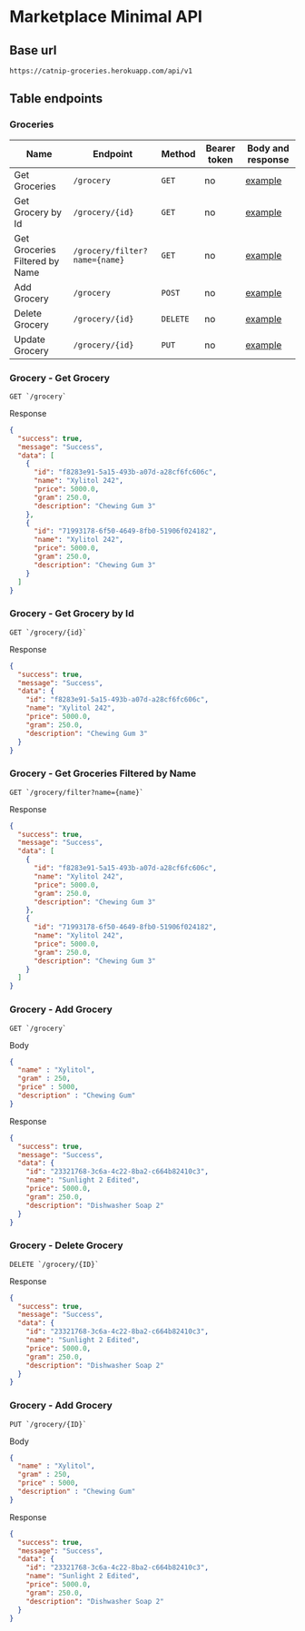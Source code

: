 # Marketplace Minimal API

## Base url

```
https://catnip-groceries.herokuapp.com/api/v1
```
## Table endpoints
### Groceries

| Name                           | Endpoint                      | Method   | Bearer token | Body and response                                  |
|--------------------------------|-------------------------------|----------|--------------|----------------------------------------------------|
| Get Groceries                  | `/grocery`                    | `GET`    | no           | [example](#grocery---get-grocery)                  |
| Get Grocery by Id              | `/grocery/{id}`               | `GET`    | no           | [example](#grocery---get-grocery-by-id)            |
| Get Groceries Filtered by Name | `/grocery/filter?name={name}` | `GET`    | no           | [example](#grocery---get-groceries-filtered-by-name)                    |
| Add Grocery                    | `/grocery`                    | `POST`   | no           | [example](#grocery---add-grocery)         |
| Delete Grocery                 | `/grocery/{id}`               | `DELETE` | no           | [example](#grocery---delete-grocery)      |
| Update Grocery                 | `/grocery/{id}`               | `PUT`    | no           | [example](#grocery---update-grocery) |


### Grocery - Get Grocery

```
GET `/grocery`
```

Response

```json
{
  "success": true,
  "message": "Success",
  "data": [
    {
      "id": "f8283e91-5a15-493b-a07d-a28cf6fc606c",
      "name": "Xylitol 242",
      "price": 5000.0,
      "gram": 250.0,
      "description": "Chewing Gum 3"
    },
    {
      "id": "71993178-6f50-4649-8fb0-51906f024182",
      "name": "Xylitol 242",
      "price": 5000.0,
      "gram": 250.0,
      "description": "Chewing Gum 3"
    }
  ]
}
```

### Grocery - Get Grocery by Id

```
GET `/grocery/{id}`
```

Response

```json
{
  "success": true,
  "message": "Success",
  "data": {
    "id": "f8283e91-5a15-493b-a07d-a28cf6fc606c",
    "name": "Xylitol 242",
    "price": 5000.0,
    "gram": 250.0,
    "description": "Chewing Gum 3"
  }
}
```


### Grocery - Get Groceries Filtered by Name

```
GET `/grocery/filter?name={name}`
```

Response

```json
{
  "success": true,
  "message": "Success",
  "data": [
    {
      "id": "f8283e91-5a15-493b-a07d-a28cf6fc606c",
      "name": "Xylitol 242",
      "price": 5000.0,
      "gram": 250.0,
      "description": "Chewing Gum 3"
    },
    {
      "id": "71993178-6f50-4649-8fb0-51906f024182",
      "name": "Xylitol 242",
      "price": 5000.0,
      "gram": 250.0,
      "description": "Chewing Gum 3"
    }
  ]
}
```

### Grocery - Add Grocery

```
GET `/grocery`
```

Body

```json
{
  "name" : "Xylitol",
  "gram" : 250,
  "price" : 5000,
  "description" : "Chewing Gum"
}
```

Response

```json
{
  "success": true,
  "message": "Success",
  "data": {
    "id": "23321768-3c6a-4c22-8ba2-c664b82410c3",
    "name": "Sunlight 2 Edited",
    "price": 5000.0,
    "gram": 250.0,
    "description": "Dishwasher Soap 2"
  }
}
```



### Grocery - Delete Grocery

```
DELETE `/grocery/{ID}`
```

Response

```json
{
  "success": true,
  "message": "Success",
  "data": {
    "id": "23321768-3c6a-4c22-8ba2-c664b82410c3",
    "name": "Sunlight 2 Edited",
    "price": 5000.0,
    "gram": 250.0,
    "description": "Dishwasher Soap 2"
  }
}
```


### Grocery - Add Grocery

```
PUT `/grocery/{ID}`
```

Body

```json
{
  "name" : "Xylitol",
  "gram" : 250,
  "price" : 5000,
  "description" : "Chewing Gum"
}
```

Response

```json
{
  "success": true,
  "message": "Success",
  "data": {
    "id": "23321768-3c6a-4c22-8ba2-c664b82410c3",
    "name": "Sunlight 2 Edited",
    "price": 5000.0,
    "gram": 250.0,
    "description": "Dishwasher Soap 2"
  }
}
```